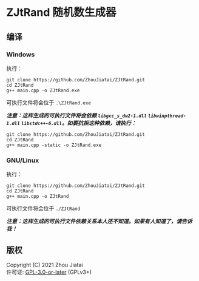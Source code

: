 # ZJtRand 随机数生成器

## 编译

### Windows

执行：

    git clone https://github.com/ZhouJiatai/ZJtRand.git
    cd ZJtRand
    g++ main.cpp -o ZJtRand.exe

可执行文件将会位于 `.\ZJtRand.exe`

***注意：这样生成的可执行文件将会依赖 `libgcc_s_dw2-1.dll` `libwinpthread-1.dll` `libstdc++-6.dll`。如要抗拒这种依赖，请执行：***

    git clone https://github.com/ZhouJiatai/ZJtRand.git
    cd ZJtRand
    g++ main.cpp -static -o ZJtRand.exe

### GNU/Linux

执行：

    git clone https://github.com/ZhouJiatai/ZJtRand.git
    cd ZJtRand
    g++ main.cpp -o ZJtRand

可执行文件将会位于 `./ZJtRand`

***注意：这样生成的可执行文件依赖关系本人还不知道。如果有人知道了，请告诉我！***

## 版权

Copyright (C) 2021 Zhou Jiatai  
许可证: [GPL-3.0-or-later](https://github.com/ZhouJiatai/ZJtRand/blob/main/COPYING.txt) (GPLv3+)
